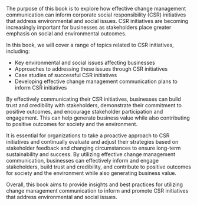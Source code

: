 
The purpose of this book is to explore how effective change management communication can inform corporate social responsibility (CSR) initiatives that address environmental and social issues. CSR initiatives are becoming increasingly important for businesses as stakeholders place greater emphasis on social and environmental outcomes.

In this book, we will cover a range of topics related to CSR initiatives, including:

* Key environmental and social issues affecting businesses
* Approaches to addressing these issues through CSR initiatives
* Case studies of successful CSR initiatives
* Developing effective change management communication plans to inform CSR initiatives

By effectively communicating their CSR initiatives, businesses can build trust and credibility with stakeholders, demonstrate their commitment to positive outcomes, and encourage stakeholder participation and engagement. This can help generate business value while also contributing to positive outcomes for society and the environment.

It is essential for organizations to take a proactive approach to CSR initiatives and continually evaluate and adjust their strategies based on stakeholder feedback and changing circumstances to ensure long-term sustainability and success. By utilizing effective change management communication, businesses can effectively inform and engage stakeholders, build trust and credibility, and contribute to positive outcomes for society and the environment while also generating business value.

Overall, this book aims to provide insights and best practices for utilizing change management communication to inform and promote CSR initiatives that address environmental and social issues.

